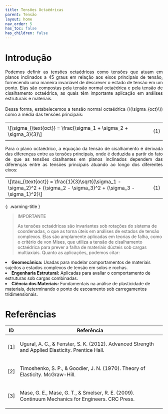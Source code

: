 ```yaml
---
title: Tensões Octaédricas
parent: Tensão
layout: home
nav_order: 5
has_toc: false
has_children: false
---
```


<!--Don't delete this script-->
<script src = "https://polyfill.io/v3/polyfill.min.js?features=es6"></script>
<script id = "MathJax-script" async src="https://cdn.jsdelivr.net/npm/mathjax@3/es5/tex-mml-chtml.js"></script>
<!--Don't delete this script-->

<h1>Introdução</h1>

<p align="justify">
    Podemos definir as tensões octaédricas como tensões que atuam em planos inclinados a 45 graus em relação aos eixos principais de tensão, fornecendo uma maneira invariável de descrever o estado de tensão em um ponto. Elas são compostas pela tensão normal octaédrica e pela tensão de cisalhamento octaédrica, as quais têm importante aplicação em análises estruturais e materiais.
    <br>
    <br>
    Dessa forma, estabelecemos a tensão normal octaédrica (\(\sigma_{oct}\)​) como a média das tensões principais:
</p>

<table style = "width:100%">
<tr>
    <td style="width: 90%;">\[\sigma_{\text{oct}} = \frac{\sigma_1 + \sigma_2 + \sigma_3}{3}\]</td>
    <td style="width: 10%;"><p align = "right" id = "eq1">(1)</p></td>
</tr>
</table>

<p align="justify">
    Para o plano octaédrico, a equação da tensão de cisalhamento é derivada das diferenças entre as tensões principais, onde é deduzida a partir do fato de que as tensões cisalhantes em planos inclinados dependem das diferenças entre as tensões principais atuando ao longo dos diferentes eixos:
</p>

<table style = "width:100%">
<tr>
    <td style="width: 90%;">\[\tau_{\text{oct}} = \frac{1}{3}\sqrt{(\sigma_1 - \sigma_2)^2 + (\sigma_2 - \sigma_3)^2 + (\sigma_3 - \sigma_1)^2}\]</td>
    <td style="width: 10%;"><p align = "right" id = "eq1">(1)</p></td>
</tr>
</table>


{: .warning-title }
> IMPORTANTE
>
> As tensões octaédricas são invariantes sob rotações do sistema de coordenadas, o que as torna úteis em análises de estados de tensão complexos. Elas são amplamente aplicadas em teorias de falha, como o critério de von Mises, que utiliza a tensão de cisalhamento octaédrica para prever a falha de materiais dúcteis sob cargas multiaxiais. Quanto as aplicações, podemos citar:
 <li><b>Geomecânica:</b> Usadas para modelar comportamentos de materiais sujeitos a estados complexos de tensão em solos e rochas.</li>
  <li><b>Engenharia Estrutural:</b> Aplicadas para avaliar o comportamento de estruturas sob cargas combinadas.</li>
  <li><b>Ciência dos Materiais:</b> Fundamentais na análise de plasticidade de materiais, determinando o ponto de escoamento sob carregamentos tridimensionais.</li>




<h1>Referências</h1>

<table>
    <thead>
        <tr>
            <th>ID</th>
            <th>Referência</th>
        </tr>
    </thead>
    <tbody>
        <tr>
            <td><p align = "center" id = "ref1">[1]</p></td>
            <td><p align = "left">Ugural, A. C., & Fenster, S. K. (2012). Advanced Strength and Applied Elasticity. Prentice Hall.</p></td>
        </tr>
        <tr>
            <td><p align = "center" id = "ref2">[2]</p></td>
            <td><p align = "left">Timoshenko, S. P., & Goodier, J. N. (1970). Theory of Elasticity. McGraw-Hill.</p></td>
        </tr>
        <tr>
            <td><p align = "center" id = "ref3">[3]</p></td>
            <td><p align = "left">Mase, G. E., Mase, G. T., & Smelser, R. E. (2009). Continuum Mechanics for Engineers. CRC Press.</p></td>
        </tr>        
    </tbody>
</table>

